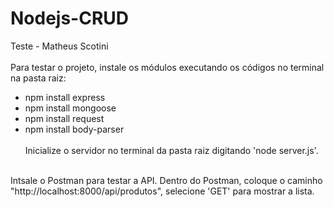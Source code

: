 # Nodejs-CRUD
Teste - Matheus Scotini <br/> <br/>
Para testar o projeto, instale os módulos executando os códigos no terminal na pasta raiz:
- npm install express
- npm install mongoose
- npm install request
- npm install body-parser
<br/> <br/>
Inicialize o servidor no terminal da pasta raiz digitando 'node server.js'.
<br/>
Intsale o Postman para testar a API. Dentro do Postman, coloque o caminho "http://localhost:8000/api/produtos", selecione 'GET' para mostrar a lista.
